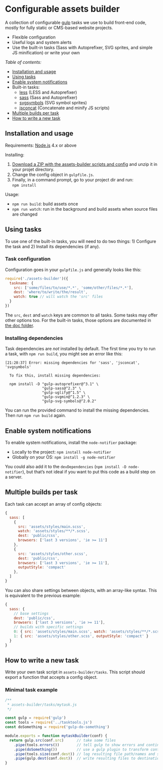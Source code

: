 Configurable assets builder
===========================

A collection of configurable [gulp](http://gulpjs.com/) tasks we use to build front-end code, mostly for fully static or CMS-based website projects.

-   Flexible configuration
-   Useful logs and system alerts
-   Use the built-in tasks (Sass with Autoprefixer, SVG sprites, and simple JS minification) or write your own

*Table of contents:*

-   [Installation and usage](#installation-and-usage)
-   [Using tasks](#using-tasks)
-   [Enable system notifications](#enable-system-notifications)
-   Built-in tasks:
    - [less](doc/task-less.md) (LESS and Autoprefixer)
    - [sass](doc/task-sass.md) (Sass and Autoprefixer)
    - [svgsymbols](doc/task-svgsymbols.md) (SVG symbol sprites)
    - [jsconcat](doc/task-jsconcat.md) (Concatenate and minify JS scripts)
-   [Multiple builds per task](#multiple-builds-per-task)
-   [How to write a new task](#how-to-write-a-new-task)


Installation and usage
----------------------

Requirements: [Node.js](https://nodejs.org) 4.x or above

Installing:

1.  [Download a ZIP with the assets-builder scripts and config](https://github.com/gradientz/assets-builder/archive/master.zip) and unzip it in your projet directory.
3.  Change the config object in `gulpfile.js`.
4.  Finally, in a command prompt, go to your project dir and run:  
`npm install`

Usage:

-   `npm run build`: build assets once
-   `npm run watch`: run in the background and build assets when source files are changed


Using tasks
-----------

To use one of the built-in tasks, you will need to do two things: 1) Configure the task and 2) Install its dependencies (if any).

### Task configuration

Configuration goes in your `gulpfile.js` and generally looks like this:

```js
require('./assets-builder')({
  taskname: {
    src: ['some/files/to/use/*.*', 'some/other/files/*.*'],
    dest: 'where/to/write/the/result',
    watch: true // will watch the 'src' files
  }
})
```

The `src`, `dest` and `watch` keys are common to all tasks. Some tasks may offer other options too. For the built-in tasks, those options are documented in [the doc folder](doc).

### Installing dependencies

Task dependencies are *not* installed by default. The first time you try to run a task, with `npm run build`, you might see an error like this:

```
[21:28:37] Error: missing dependencies for 'sass', 'jsconcat', 'svgsymbols' 
  
  To fix this, install missing dependencies:
  
  npm install -D "gulp-autoprefixer@^3.1" \
                 "gulp-sass@^2.3" \
                 "gulp-uglify@^1.5" \
                 "gulp-svgmin@^1.2.3" \
                 "gulp-svg-symbols@^2.0.2"

```

You can run the provided command to install the missing dependencies. Then run `npm run build` again.


Enable system notifications
---------------------------

To enable system notifications, install the `node-notifier` package:

- Locally to the project: `npm install node-notifier`
- Globally on your OS: `npm install -g node-notifier`

You could also add it to the `devDependencies` (`npm install -D node-notifier`), but that’s not ideal if you want to put this code as a build step on a server.


Multiple builds per task
------------------------

Each task can accept an array of config objects:

```js
{
  sass: [
    {
      src: 'assets/styles/main.scss',
      watch: 'assets/styles/**/*.scss',
      dest: 'public/css',
      browsers: ['last 3 versions', 'ie >= 11']
    },
    {
      src: 'assets/styles/other.scss',
      dest: 'public/css',
      browsers: ['last 3 versions', 'ie >= 11'],
      outputStyle: 'compact'
    },
  ]
}
```

You can also share settings between objects, with an array-like syntax. This is equivalent to the previous example:

```js
{
  sass: {
    // base settings
    dest: 'public/css',
    browsers: ['last 3 versions', 'ie >= 11'],
    // builds with specific settings
    0: { src: 'assets/styles/main.scss', watch: 'assets/styles/**/*.scss' },
    1: { src: 'assets/styles/other.scss', outputStyle: 'compact' }
  }
}
```


How to write a new task
-----------------------

Write your own task script in `assets-builder/tasks`. This script should export a function that accepts a config object.

### Minimal task example

```js
/**
 * assets-builder/tasks/mytask.js 
 */

const gulp = require('gulp')
const tools = require('../tasktools.js')
const doSomething = require('gulp-do-something')

module.exports = function mytaskBuilder(conf) {
  return gulp.src(conf.src)      // take some files
    .pipe(tools.errors())        // tell gulp to show errors and continue
    .pipe(doSomething())         // use a gulp plugin to transform content
    .pipe(tools.size(conf.dest)) // log resulting file path/names and size
    .pipe(gulp.dest(conf.dest))  // write resulting files to destination
}
```
